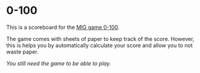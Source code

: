 # 0-100 
This is a scoreboard for the [MIG game 0-100](https://playmig.com/produkt/0-100/).

The game comes with sheets of paper to keep track of the score. However, this is helps you by automatically calculate your score and allow you to not waste paper. 

*You still need the game to be able to play.*
